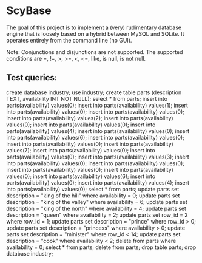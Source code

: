 # ScyBase

The goal of this project is to implement a (very) rudimentary database engine that is loosely based on a
hybrid between MySQL and SQLite. It operates entirely from the command line (no GUI).

Note: Conjunctions and disjunctions are not supported. The supported conditions are =, !=, >, >=, <, <=, like, is null, is not null.

Test queries:
---------------------------------------------------------------------
create database industry;
use industry;
create table parts (description TEXT, availability INT NOT NULL);
select * from parts;
insert into parts(availability) values(0);
insert into parts(availability) values(1);
insert into parts(availability) values(0);
insert into parts(availability) values(0);
insert into parts(availability) values(2);
insert into parts(availability) values(0);
insert into parts(availability) values(0);
insert into parts(availability) values(4);
insert into parts(availability) values(0);
insert into parts(availability) values(6);
insert into parts(availability) values(0);
insert into parts(availability) values(0);
insert into parts(availability) values(7);
insert into parts(availability) values(0);
insert into parts(availability) values(0);
insert into parts(availability) values(3);
insert into parts(availability) values(0);
insert into parts(availability) values(0);
insert into parts(availability) values(0);
insert into parts(availability) values(0);
insert into parts(availability) values(6);
insert into parts(availability) values(0);
insert into parts(availability) values(4);
insert into parts(availability) values(0);
select * from parts;
update parts set description = "king of the hill" where availability = 0;
update parts set description = "king of the valley" where availability = 6;
update parts set description = "king of the north" where availability = 4;
update parts set description = "queen" where availability = 2;
update parts set row_id = 2 where row_id = 1;
update parts set description = "prince" where row_id > 0;
update parts set description = "princess" where availability > 0;
update parts set description = "minister" where row_id < 14;
update parts set description = "cook" where availability < 2;
delete from parts where availability = 0;
select * from parts;
delete from parts;
drop table parts;
drop database industry;
